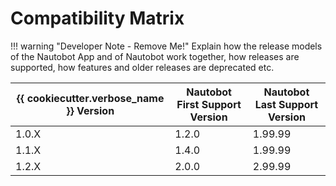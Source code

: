 # Compatibility Matrix

!!! warning "Developer Note - Remove Me!"
    Explain how the release models of the Nautobot App and of Nautobot work together, how releases are supported, how features and older releases are deprecated etc.

| {{ cookiecutter.verbose_name }} Version | Nautobot First Support Version | Nautobot Last Support Version |
| ------------- | -------------------- | ------------- |
| 1.0.X         | 1.2.0                | 1.99.99        |
| 1.1.X         | 1.4.0                | 1.99.99        |
| 1.2.X         | 2.0.0                | 2.99.99        |
